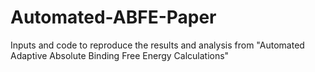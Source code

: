 # Automated-ABFE-Paper
Inputs and code to reproduce the results and analysis from "Automated Adaptive Absolute Binding Free Energy Calculations"
